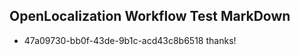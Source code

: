 ## OpenLocalization Workflow Test MarkDown
* 47a09730-bb0f-43de-9b1c-acd43c8b6518 thanks!

<!--HONumber=Oct16_HO2-->


